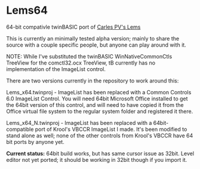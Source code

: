 # Lems64
64-bit compativle twinBASIC port of [Carles PV's Lems](https://github.com/Planet-Source-Code/carles-p-v-a-classic-one-and-sequel__1-61601)

This is currently an minimally tested alpha version; mainly to share the source with a couple specific people, but anyone can play around with it.

NOTE: While I've substituted the twinBASIC WinNativeCommonCtls TreeView for the comctl32.ocx TreeView, tB currently has no implementation of the ImageList control. 

There are two versions currently in the repository to work around this:

Lems_x64.twinproj - ImageList has been replaced with a Common Controls 6.0 ImageList Control. You will need 64bit Microsoft Office installed to get the 64bit version of this control, and will need to have copied it from the Office virtual file system to the regular system folder and registered it there. 

Lems_x64_N.twinproj - ImageList has been replaced with a 64bit-compatible port of Krool's VBCCR ImageList I made. It's been modified to stand alone as well; none of the other controls from Krool's VBCCR have 64 bit ports by anyone yet.

**Current status:** 64bit build works, but has same cursor issue as 32bit. Level editor not yet ported; it should be working in 32bit though if you import it.
